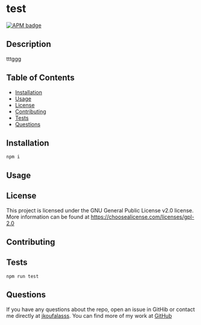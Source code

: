 # test


[<img alt="APM badge" src='https://img.shields.io/badge/license-gpl--2.0-blue'>](#license)

## Description

tttggg

## Table of Contents

- [Installation](#installation)
- [Usage](#usage)
- [License](#license)
- [Contributing](#contributing)
- [Tests](#tests)
- [Questions](#questions)

## Installation 
```
npm i
```

## Usage



## License

This project is licensed under the GNU General Public License v2.0 license.
    More information can be found at https://choosealicense.com/licenses/gpl-2.0 

## Contributing



## Tests
```
npm run test
```

## Questions

If you have any questions about the repo, open an issue in GitHib or contact me directly at [jkoufalasss](mailto:jkoufalasss). You can find more of my work at [GitHub](https://github.com/john)